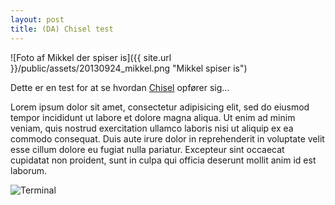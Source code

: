 ```yaml
---
layout: post
title: (DA) Chisel test
---
```


![Foto af Mikkel der spiser is]({{ site.url }}/public/assets/20130924_mikkel.png "Mikkel spiser is")

Dette er en test for at se hvordan [Chisel](https://github.com/dz/chisel) opfører sig...

Lorem ipsum dolor sit amet, consectetur adipisicing elit, sed do eiusmod tempor incididunt ut labore et dolore magna aliqua. Ut enim ad minim veniam, quis nostrud exercitation ullamco laboris nisi ut aliquip ex ea commodo consequat. Duis aute irure dolor in reprehenderit in voluptate velit esse cillum dolore eu fugiat nulla pariatur. Excepteur sint occaecat cupidatat non proident, sunt in culpa qui officia deserunt mollit anim id est laborum.

<img class="screen" src="{{ site.url }}/public/assets/20130924_term.png" alt="Terminal">
